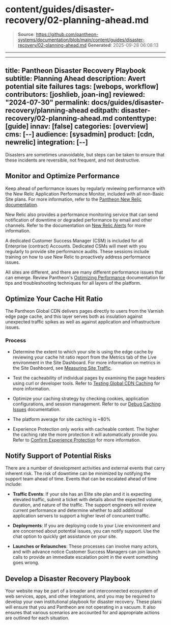 # content/guides/disaster-recovery/02-planning-ahead.md

> **Source**: https://github.com/pantheon-systems/documentation/blob/main/content/guides/disaster-recovery/02-planning-ahead.md
> **Generated**: 2025-09-28 06:08:13

---

---
title: Pantheon Disaster Recovery Playbook
subtitle: Planning Ahead
description: Avert potential site failures
tags: [webops, workflow]
contributors: [joshlieb, joan-ing]
reviewed: "2024-07-30"
permalink: docs/guides/disaster-recovery/planning-ahead
editpath: disaster-recovery/02-planning-ahead.md
contenttype: [guide]
innav: [false]
categories: [overview]
cms: [--]
audience: [sysadmin]
product: [cdn, newrelic]
integration: [--]
---


Disasters are sometimes unavoidable, but steps can be taken to ensure that these incidents are reversible, not frequent, and not destructive.

## Monitor and Optimize Performance

Keep ahead of performance issues by regularly reviewing performance with the New Relic Application Performance Monitor, included with all non-Basic Site plans. For more information, refer to the [Pantheon New Relic documentation](/guides/new-relic).

New Relic also provides a performance monitoring service that can send notification of downtime or degraded performance by email and other channels. Refer to the documentation on [New Relic Alerts](https://docs.newrelic.com/docs/alerts-applied-intelligence/overview/) for more information.

A dedicated Customer Success Manager (CSM) is included for all Enterprise (contract) Accounts. Dedicated CSMs will meet with you regularly to provide site performance audits. These sessions include training on how to use New Relic to proactively address performance issues.

All sites are different, and there are many different performance issues that can emerge. Review Pantheon's [Optimizing Performance](/performance) documentation for tips and troubleshooting techniques for all layers of the platform.

## Optimize Your Cache Hit Ratio

The Pantheon Global CDN delivers pages directly to users from the Varnish edge page cache, and this layer serves both as insulation against unexpected traffic spikes as well as against application and infrastructure issues.

### Process

* Determine the extent to which your site is using the edge cache by reviewing your cache hit ratio report from the Metrics tab of the Live environment in the Site Dashboard. For more information on metrics in the Site Dashboard, see [Measuring Site Traffic](/guides/account-mgmt/traffic).

* Test the cacheability of individual pages by examining the page headers using curl or developer tools. Refer to [Testing Global CDN Caching](/guides/global-cdn/test-global-cdn-caching) for more information.

* Optimize your caching strategy by checking cookies, application configurations, and session management. Refer to our [Debug Caching Issues](/debug-cache) documentation.

* The platform average for site caching is ~80%

* Experience Protection only works with cacheable content. The higher the caching rate the more protection it will automatically provide you. Refer to [Confirm Experience Protection](/guides/global-cdn/experience-protection) for more information.

## Notify Support of Potential Risks

There are a number of development activities and external events that carry inherent risk. The risk of downtime can be minimized by notifying the support team ahead of time. Events that can be escalated ahead of time include:

* **Traffic Events**: If your site has an Elite site plan and it is expecting elevated traffic, submit a ticket with details about the expected volume, duration, and nature of the traffic. The support engineers will review current performance and determine whether to add additional application servers to support a higher level of concurrent traffic.

* **Deployments**: If you are deploying code to your Live environment and are concerned about potential issues, you can notify support. Use the chat option to quickly get assistance on your site.

* **Launches or Relaunches**: These processes can involve many actors, and with advance notice Customer Success Managers can join launch calls to provide an immediate escalation point in the event something goes wrong.

## Develop a Disaster Recovery Playbook

Your website may be part of a broader and interconnected ecosystem of web services, apps, and other integrations, and you may be required to develop your own institutional playbook for disaster recovery. These plans will ensure that you and Pantheon are not operating in a vacuum. It also ensures that various scenarios are accounted for and appropriate actions are outlined for each situation.
